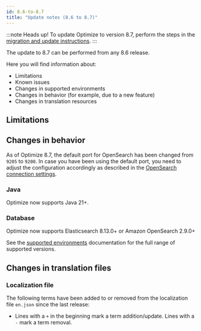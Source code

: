 ```yaml
---
id: 8.6-to-8.7
title: "Update notes (8.6 to 8.7)"
---
```


:::note Heads up!
To update Optimize to version 8.7, perform the steps in the [migration and update instructions](./instructions.md).
:::

The update to 8.7 can be performed from any 8.6 release.

Here you will find information about:

- Limitations
- Known issues
- Changes in supported environments
- Changes in behavior (for example, due to a new feature)
- Changes in translation resources

## Limitations

## Changes in behavior

As of Optimize 8.7, the default port for OpenSearch has been changed from `9205` to `9200`. In case you have been using the default port, you need to adjust the configuration accordingly as described in the [OpenSearch connection settings](../../configuration/system-configuration.md#opensearch-connection-settings).

### Java

Optimize now supports Java 21+.

### Database

Optimize now supports Elasticsearch 8.13.0+ or Amazon OpenSearch 2.9.0+

See the [supported environments]($docs$/reference/supported-environments/#component-requirements) documentation for the full range of supported versions.

## Changes in translation files

### Localization file

The following terms have been added to or removed from the localization file `en.json` since the last release:

<!-- TODO: Add new diff here -->

- Lines with a `+` in the beginning mark a term addition/update. Lines with a `-` mark a term removal.
